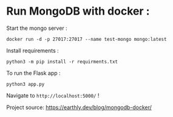 # Run MongoDB with docker :

Start the mongo server :

```
docker run -d -p 27017:27017 --name test-mongo mongo:latest
```

Install requirements :

```
python3 -m pip install -r requirments.txt
```

To run the Flask app :

```
python3 app.py  
```

Navigate to `http://localhost:5000/` !


Project source: https://earthly.dev/blog/mongodb-docker/
